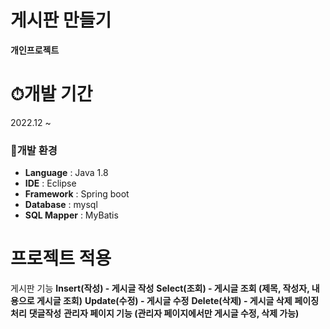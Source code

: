 # 게시판 만들기

**개인프로젝트**

# ⏱개발 기간
2022.12 ~ 



### 🏢개발 환경

- **Language** : Java 1.8
- **IDE** : Eclipse
- **Framework** : Spring boot
- **Database** : mysql
- **SQL Mapper** : MyBatis

# 프로젝트 적용
게시판 기능
**Insert(작성) - 게시글 작성**
**Select(조회) - 게시글 조회 (제목, 작성자, 내용으로 게시글 조회)**
**Update(수정) - 게시글 수정**
**Delete(삭제) - 게시글 삭제**
**페이징 처리**
**댓글작성**
**관리자 페이지 기능 (관리자 페이지에서만 게시글 수정, 삭제 가능)**



